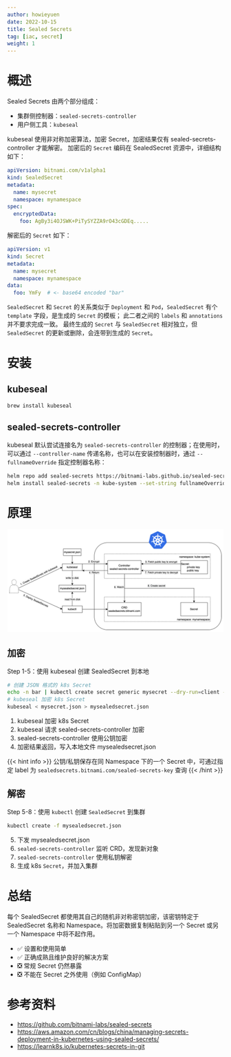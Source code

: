 ```yaml
---
author: howieyuen
date: 2022-10-15
title: Sealed Secrets
tag: [iac, secret]
weight: 1
---
```


# 概述

Sealed Secrets 由两个部分组成：
- 集群侧控制器：`sealed-secrets-controller`
- 用户侧工具：`kubeseal`

kubeseal 使用非对称加密算法，加密 Secret，加密结果仅有 sealed-secrets-controller 才能解密。
加密后的 `Secret` 编码在 SealedSecret 资源中，详细结构如下：

```yaml
apiVersion: bitnami.com/v1alpha1
kind: SealedSecret
metadata:
  name: mysecret
  namespace: mynamespace
spec:
  encryptedData:
    foo: AgBy3i4OJSWK+PiTySYZZA9rO43cGDEq.....
```

解密后的 `Secret` 如下：

```yaml
apiVersion: v1
kind: Secret
metadata:
  name: mysecret
  namespace: mynamespace
data:
  foo: YmFy  # <- base64 encoded "bar"
```

`SealedSecret` 和 `Secret` 的关系类似于 `Deployment` 和 `Pod`，`SealedSecret` 有个 `template` 字段，是生成的 `Secret` 的模板；
此二者之间的 `labels` 和 `annotations` 并不要求完成一致。
最终生成的 `Secret` 与 `SealedSecret` 相对独立，但 `SealedSecret` 的更新或删除，会连带到生成的 `Secret`。

# 安装

## kubeseal

```bash
brew install kubeseal
```

## sealed-secrets-controller

kubeseal 默认尝试连接名为 `sealed-secrets-controller` 的控制器；在使用时，可以通过 `--controller-name` 传递名称，也可以在安装控制器时，通过 `--fullnameOverride` 指定控制器名称：

```bash
helm repo add sealed-secrets https://bitnami-labs.github.io/sealed-secrets
helm install sealed-secrets -n kube-system --set-string fullnameOverride=sealed-secrets-controller sealed-secrets/sealed-secrets 
```

# 原理

![](/secret-as-code/sealedsecrets.png)

## 加密

Step 1-5：使用 kubeseal 创建 SealedSecret 到本地

```bash
# 创建 JSON 格式的 k8s Secret
echo -n bar | kubectl create secret generic mysecret --dry-run=client --from-file=foo=/dev/stdin -o json >mysecret.json
# kubeseal 加密 k8s Secret
kubeseal < mysecret.json > mysealedsecret.json
```

1. kubeseal 加密 k8s Secret
2. kubeseal 请求 sealed-secrets-controller 加密
3. sealed-secrets-controller 使用公钥加密
4. 加密结果返回，写入本地文件 mysealedsecret.json

{{< hint info >}}
公钥/私钥保存在同 Namespace 下的一个 Secret 中，可通过指定 label 为 `sealedsecrets.bitnami.com/sealed-secrets-key` 查询
{{< /hint >}}

## 解密
Step 5-8：使用 `kubectl` 创建 `SealedSecret` 到集群

```bash
kubectl create -f mysealedsecret.json
```

5. 下发 mysealedsecret.json
6. `sealed-secrets-controller` 监听 CRD，发现新对象
7. `sealed-secrets-controller` 使用私钥解密
8. 生成 k8s `Secret`，并加入集群

# 总结

每个 SealedSecret 都使用其自己的随机非对称密钥加密，该密钥特定于 SealedSecret 名称和 Namespace。将加密数据复制粘贴到另一个 Secret 或另一个 Namespace 中将不起作用。

- ✅ 设置和使用简单
- ✅ 正确成熟且维护良好的解决方案
- ❎ 常规 Secret 仍然暴露
- ❎ 不能在 Secret 之外使用（例如 ConfigMap）

# 参考资料

- https://github.com/bitnami-labs/sealed-secrets
- https://aws.amazon.com/cn/blogs/china/managing-secrets-deployment-in-kubernetes-using-sealed-secrets/
- https://learnk8s.io/kubernetes-secrets-in-git
